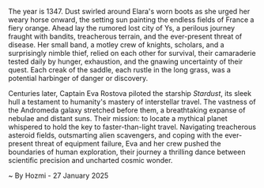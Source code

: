 
The year is 1347.  Dust swirled around Elara's worn boots as she urged her weary horse onward, the setting sun painting the endless fields of France a fiery orange.  Ahead lay the rumored lost city of Ys, a perilous journey fraught with bandits, treacherous terrain, and the ever-present threat of disease.  Her small band, a motley crew of knights, scholars, and a surprisingly nimble thief, relied on each other for survival, their camaraderie tested daily by hunger, exhaustion, and the gnawing uncertainty of their quest. Each creak of the saddle, each rustle in the long grass, was a potential harbinger of danger or discovery.

Centuries later, Captain Eva Rostova piloted the starship *Stardust*, its sleek hull a testament to humanity's mastery of interstellar travel.  The vastness of the Andromeda galaxy stretched before them, a breathtaking expanse of nebulae and distant suns.  Their mission: to locate a mythical planet whispered to hold the key to faster-than-light travel.  Navigating treacherous asteroid fields, outsmarting alien scavengers, and coping with the ever-present threat of equipment failure, Eva and her crew pushed the boundaries of human exploration, their journey a thrilling dance between scientific precision and uncharted cosmic wonder.

~ By Hozmi - 27 January 2025

